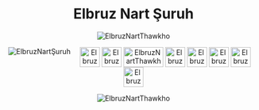 <h1 align="center">Elbruz Nart Şuruh</h1>
<p align="center"> <img src="https://komarev.com/ghpvc/?username=ElbruzNartThawkho&label=Profile%20views&color=ff69b4&style=flat" alt="ElbruzNartThawkho" /> </p>

<p align="center">
  <img src="https://c.tenor.com/DMpbzFxAxRYAAAAd/snorlax.gif" align="left" alt="ElbruzNartŞuruh" >  
  <!--<img src="https://c.tenor.com/DMpbzFxAxRYAAAAd/snorlax.gif" style="width:192px;height:192px;" align="right" alt="ElbruzNartŞuruh" >-->
  <p align="center">
<a href="https://www.facebook.com/elbruz.suruh/" target="blank"><img align="center" src="https://upload.wikimedia.org/wikipedia/commons/thumb/5/51/Facebook_f_logo_%282019%29.svg/480px-Facebook_f_logo_%282019%29.svg.png" alt="ElbruzNartThawkho" height="40" width="40" /></a>
<a href="https://play.google.com/store/apps/dev?id=8536251808318283374&hl=tr" target="blank"><img align="center" src="https://cdn.iconscout.com/icon/free/png-256/google-play-11-722703.png" alt="ElbruzNartThawkho" height="40" width="40" /></a>
<a href="https://www.imdb.com/user/ur84247238/?ref_=nv_usr_prof_2" target="blank"><img align="center" src="https://upload.wikimedia.org/wikipedia/commons/thumb/6/69/IMDB_Logo_2016.svg/2560px-IMDB_Logo_2016.svg.png" alt="ElbruzNartThawkho" height="40" width="80" /></a>
<a href="https://steamcommunity.com/id/ElbruzNartThawkho/" target="blank"><img align="center" src="https://upload.wikimedia.org/wikipedia/commons/thumb/8/83/Steam_icon_logo.svg/2048px-Steam_icon_logo.svg.png" alt="ElbruzNartThawkho" height="40" width="40" /></a>
<a href="https://www.youtube.com/channel/UCBSyr9AuxoeBh-XRluKaBAQ" target="blank"><img align="center" src="https://upload.wikimedia.org/wikipedia/commons/thumb/4/4f/YouTube_social_white_squircle.svg/1024px-YouTube_social_white_squircle.svg.png" alt="ElbruzNartThawkho" height="40" width="40" /></a>
<a href="https://elbruznart.blogspot.com/" target="blank"><img align="center" src="https://www.blogger.com/img/logo_blogger_40px.png" alt="ElbruzNartThawkho" height="40" width="40" /></a>
<a href="https://www.linkedin.com/in/elbruznartthawkho1864/" target="blank"><img align="center" src="https://raw.githubusercontent.com/rahuldkjain/github-profile-readme-generator/master/src/images/icons/Social/linked-in-alt.svg" alt="ElbruzNartThawkho" height="40" width="40" /></a>
<a href="https://www.instagram.com/elbruznartthawkho/" target="blank"><img align="center" src="https://raw.githubusercontent.com/rahuldkjain/github-profile-readme-generator/master/src/images/icons/Social/instagram.svg" alt="ElbruzNartThawkho" height="40" width="40" /></a></p>

<p align="center"><img align="center" src="https://github-readme-stats.vercel.app/api/top-langs?username=ElbruzNartThawkho&show_icons=true&locale=en&layout=compact" alt="ElbruzNartThawkho" />
</p>

  
    
